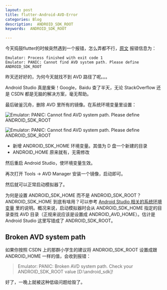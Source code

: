 ```yaml
---
layout: post
title: flutter-Android-AVD-Error
categories: Blog
description:  ANDROID_SDK_ROOT
keywords:  ANDROID_SDK_ROOT

---
```


今天捣鼓flutter的时候突然遇到一个报错，怎么弄都不行，[原文](https://www.sunzhongwei.com/android-studio-system-environment-variables)
报错信息为：

```
Emulator: Process finished with exit code 1
Emulator: PANIC: Cannot find AVD system path. Please define ANDROID_SDK_ROOT
```

昨天还好好的，为何今天就找不到 AVD 路径了呢。。。

Android Studio 真是废柴！Google，Baidu 查了半天，无论 StackOverflow 还是 CSDN 都是无脑的解决方案，毫无帮助。

最后破釜沉舟，删除 AVD 里所有的镜像。在系统环境变量里设置：

![Emulator: PANIC: Cannot find AVD system path. Please define ANDROID_SDK_ROOT](https://cdn.sunzhongwei.com/sunzhongwei_5df792de2a0d3)

![Emulator: PANIC: Cannot find AVD system path. Please define ANDROID_SDK_ROOT](https://cdn.sunzhongwei.com/sunzhongwei_5df792e5ef3f1)

- 新增 ANDROID_SDK_HOME 环境变量。其值为 D 盘一个新建的目录
- ANDROID_HOME 原来就有，无需修改

然后重启 Android Studio，使环境变量生效。

再次打开 Tools -> AVD Manager 安装一个镜像，启动即可。

然后就可以正常启动模拟器了。

为何是设置 ANDROID_SDK_HOME 而不是 ANDROID_SDK_ROOT？ANDROID_SDK_HOME 到底有啥用？可以参考 [Android Studio 相关的系统环境变量](https://www.sunzhongwei.com/android-studio-system-environment-variables) 里的说明。概况来说，启动模拟器时会从 ANDROID_SDK_HOME 指定的目录查找 AVD 目录（正规来说应该是设置成 ANDROID_AVD_HOME）。估计是 Android Studio 这里写错成了 ANDROID_SDK_ROOT。

## Broken AVD system path

如果你按照 CSDN 上的那群小学生的建议将 ANDROID_SDK_ROOT 设置成跟 ANDROID_HOME 一样的值，会收到报错：

> Emulator: PANIC: Broken AVD system path. Check your ANDROID_SDK_ROOT value [D:\android_sdk]!

好了，一晚上就被这种低级问题给毁了。
